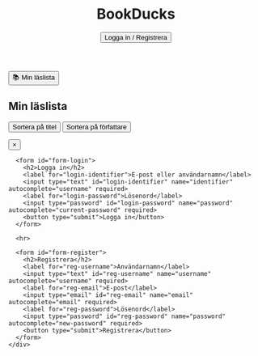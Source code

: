<!DOCTYPE html>
<html lang="sv">
<head>
  <meta charset="UTF-8" />
  <meta name="viewport" content="width=device-width,initial-scale=1" />
  <title>BookDucks</title>
  <link rel="stylesheet" href="styles.css" />
  <script src="https://cdn.jsdelivr.net/npm/axios/dist/axios.min.js"></script>
  <script src="script.js" defer></script>
</head>
<body>
  <header class="site-header">
    <h1>BookDucks</h1>
    <button id="login-btn">Logga in / Registrera</button>
  </header>

  <div id="loggedInUser"><h2></h2></div>

  <div class="user-controls">
    <button id="savedBooks" class="hidden">📚 Min läslista</button>
    <!-- <button id="logoutBtn" class="hidden">Logga ut</button> -->
  </div>

  <main id="books-container">
    <!-- Här hamnar bokkorten -->
  </main>

  <section id="userBookList" class="hidden">
    <h2>Min läslista</h2>
    <div class="sort-controls">
      <button id="sortByTitle">Sortera på titel</button>
      <button id="sortByAuthor">Sortera på författare</button>
    </div>
    <ul id="savedBookList"></ul>
  </section>

  <div id="auth-modal" class="hidden">
    <div class="modal-content">
      <button class="modal-close" aria-label="Stäng" onclick="document.getElementById('auth-modal').classList.add('hidden')">&times;</button>

      <form id="form-login">
        <h2>Logga in</h2>
        <label for="login-identifier">E-post eller användarnamn</label>
        <input type="text" id="login-identifier" name="identifier" autocomplete="username" required>
        <label for="login-password">Lösenord</label>
        <input type="password" id="login-password" name="password" autocomplete="current-password" required>
        <button type="submit">Logga in</button>
      </form>

      <hr>

      <form id="form-register">
        <h2>Registrera</h2>
        <label for="reg-username">Användarnamn</label>
        <input type="text" id="reg-username" name="username" autocomplete="username" required>
        <label for="reg-email">E-post</label>
        <input type="email" id="reg-email" name="email" autocomplete="email" required>
        <label for="reg-password">Lösenord</label>
        <input type="password" id="reg-password" name="password" autocomplete="new-password" required>
        <button type="submit">Registrera</button>
      </form>
    </div>
  </div>
</body>
</html>
